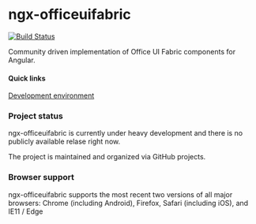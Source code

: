 # ngx-officeuifabric

[![Build Status](https://travis-ci.com/pterblgh/ngx-officeuifabric.svg?token=wjpawZuRgMUoW7YBWy4W&branch=travis)](https://travis-ci.com/pterblgh/ngx-officeuifabric)

Community driven implementation of Office UI Fabric components for Angular.

#### Quick links
[Development environment](./DEV.md)

### Project status

ngx-officeuifabric is currently under heavy development and there is no publicly available relase right now.

The project is maintained and organized via GitHub projects.


### Browser support
ngx-officeuifabric supports the most recent two versions of all major browsers:
Chrome (including Android), Firefox, Safari (including iOS), and IE11 / Edge
